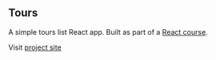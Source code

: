 ## Tours

A simple tours list React app. Built as part of a <a href="https://www.udemy.com/course/react-tutorial-and-projects-course">React course</a>.

Visit <a href="https://er-tours.netlify.app">project site</a>
